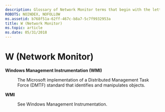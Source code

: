 ```yaml
---
description: Glossary of Network Monitor terms that begin with the letter W.
ROBOTS: NOINDEX, NOFOLLOW
ms.assetid: b768f51a-62ff-467c-b8a7-5c7f9932953a
title: W (Network Monitor)
ms.topic: article
ms.date: 05/31/2018
---
```


# W (Network Monitor)

<dl> <dt>

<span id="_netmon_windows_management_instrumentation_gly"></span><span id="_NETMON_WINDOWS_MANAGEMENT_INSTRUMENTATION_GLY"></span>**Windows Management Instrumentation (WMI)**
</dt> <dd>

The Microsoft implementation of a Distributed Management Task Force (DMTF) standard that identifies and manipulates objects.

</dd> <dt>

<span id="_netmon_wmi_gly"></span><span id="_NETMON_WMI_GLY"></span>**WMI**
</dt> <dd>

See Windows Management Instrumentation.

</dd> </dl>

 

 



